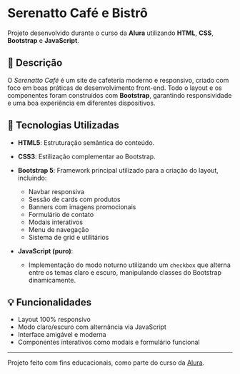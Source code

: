 # Serenatto Café e Bistrô

Projeto desenvolvido durante o curso da **Alura** utilizando **HTML**, **CSS**, **Bootstrap** e **JavaScript**.

## 📄 Descrição

O *Serenatto Café* é um site de cafeteria moderno e responsivo, criado com foco em boas práticas de desenvolvimento front-end. Todo o layout e os componentes foram construídos com **Bootstrap**, garantindo responsividade e uma boa experiência em diferentes dispositivos.

## 🚀 Tecnologias Utilizadas

- **HTML5**: Estruturação semântica do conteúdo.
- **CSS3**: Estilização complementar ao Bootstrap.
- **Bootstrap 5**: Framework principal utilizado para a criação do layout, incluindo:
  - Navbar responsiva
  - Sessão de cards com produtos
  - Banners com imagens promocionais
  - Formulário de contato
  - Modais interativos
  - Menu de navegação
  - Sistema de grid e utilitários

- **JavaScript (puro)**: 
  - Implementação do modo noturno utilizando um `checkbox` que alterna entre os temas claro e escuro, manipulando classes do Bootstrap dinamicamente.

## 💡 Funcionalidades

- Layout 100% responsivo
- Modo claro/escuro com alternância via JavaScript
- Interface amigável e moderna
- Componentes interativos como modais e formulário funcional

---

Projeto feito com fins educacionais, como parte do curso da [Alura](https://www.alura.com.br/).


